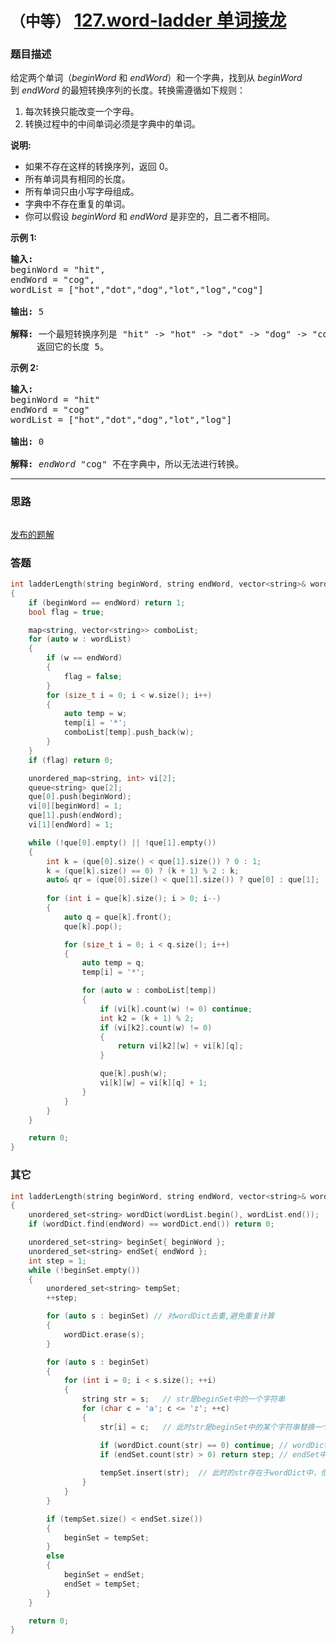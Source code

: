 # `（中等）` [127.word-ladder 单词接龙](https://leetcode-cn.com/problems/word-ladder/)

### 题目描述
<p>给定两个单词（<em>beginWord&nbsp;</em>和 <em>endWord</em>）和一个字典，找到从&nbsp;<em>beginWord</em> 到&nbsp;<em>endWord</em> 的最短转换序列的长度。转换需遵循如下规则：</p>

<ol>
	<li>每次转换只能改变一个字母。</li>
	<li>转换过程中的中间单词必须是字典中的单词。</li>
</ol>

<p><strong>说明:</strong></p>

<ul>
	<li>如果不存在这样的转换序列，返回 0。</li>
	<li>所有单词具有相同的长度。</li>
	<li>所有单词只由小写字母组成。</li>
	<li>字典中不存在重复的单词。</li>
	<li>你可以假设 <em>beginWord</em> 和 <em>endWord </em>是非空的，且二者不相同。</li>
</ul>

<p><strong>示例&nbsp;1:</strong></p>

<pre><strong>输入:</strong>
beginWord = "hit",
endWord = "cog",
wordList = ["hot","dot","dog","lot","log","cog"]

<strong>输出: </strong>5

<strong>解释: </strong>一个最短转换序列是 "hit" -&gt; "hot" -&gt; "dot" -&gt; "dog" -&gt; "cog",
     返回它的长度 5。
</pre>

<p><strong>示例 2:</strong></p>

<pre><strong>输入:</strong>
beginWord = "hit"
endWord = "cog"
wordList = ["hot","dot","dog","lot","log"]

<strong>输出:</strong>&nbsp;0

<strong>解释:</strong>&nbsp;<em>endWord</em> "cog" 不在字典中，所以无法进行转换。</pre>


---
### 思路
```
```

[发布的题解](https://leetcode-cn.com/problems/word-ladder/solution/127-by-ikaruga/)

### 答题
``` C++
int ladderLength(string beginWord, string endWord, vector<string>& wordList) 
{
	if (beginWord == endWord) return 1;
	bool flag = true;

	map<string, vector<string>> comboList;
	for (auto w : wordList)
	{
		if (w == endWord)
		{
			flag = false;
		}
		for (size_t i = 0; i < w.size(); i++)
		{
			auto temp = w;
			temp[i] = '*';
			comboList[temp].push_back(w);
		}
	}
	if (flag) return 0;

	unordered_map<string, int> vi[2];
	queue<string> que[2];
	que[0].push(beginWord);
	vi[0][beginWord] = 1;
	que[1].push(endWord);
	vi[1][endWord] = 1;

	while (!que[0].empty() || !que[1].empty())
	{
		int k = (que[0].size() < que[1].size()) ? 0 : 1;
		k = (que[k].size() == 0) ? (k + 1) % 2 : k;
		auto& qr = (que[0].size() < que[1].size()) ? que[0] : que[1];
		
		for (int i = que[k].size(); i > 0; i--)
		{
			auto q = que[k].front();
			que[k].pop();

			for (size_t i = 0; i < q.size(); i++)
			{
				auto temp = q;
				temp[i] = '*';

				for (auto w : comboList[temp])
				{
					if (vi[k].count(w) != 0) continue;
					int k2 = (k + 1) % 2;
					if (vi[k2].count(w) != 0)
					{
						return vi[k2][w] + vi[k][q];
					}

					que[k].push(w);
					vi[k][w] = vi[k][q] + 1;
				}
			}
		}
	}

	return 0;
}

```


### 其它
``` C++
int ladderLength(string beginWord, string endWord, vector<string>& wordList) 
{
	unordered_set<string> wordDict(wordList.begin(), wordList.end());
	if (wordDict.find(endWord) == wordDict.end()) return 0;

	unordered_set<string> beginSet{ beginWord };
	unordered_set<string> endSet{ endWord };
	int step = 1;
	while (!beginSet.empty()) 
	{
		unordered_set<string> tempSet;
		++step;

		for (auto s : beginSet) // 对wordDict去重,避免重复计算
		{
			wordDict.erase(s);
		}

		for (auto s : beginSet) 
		{
			for (int i = 0; i < s.size(); ++i) 
			{
				string str = s;   // str是beginSet中的一个字符串
				for (char c = 'a'; c <= 'z'; ++c) 
				{
					str[i] = c;   // 此时str是beginSet中的某个字符串替换一个字符后的字符串

					if (wordDict.count(str) == 0) continue;	// wordDict中没有beginSet中的某个字符串替换一个字符后的字符串
					if (endSet.count(str) > 0) return step; // endSet中有str（即endSet中有beginSet中的某个字符串替换一个字符后的字符串）
						
					tempSet.insert(str);  // 此时的str存在于wordDict中，但是不在endSet中。（还没找到）
				}
			}
		}

		if (tempSet.size() < endSet.size()) 
		{
			beginSet = tempSet;
		}
		else
		{
			beginSet = endSet;
			endSet = tempSet;
		}
	}

	return 0;
}
```


